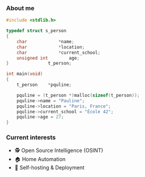 ### About me

```c
#include <stdlib.h>

typedef struct s_person
{
	char			*name;
	char			*location;
	char			*current_school;
	unsigned int		age;
}				t_person;

int	main(void)
{
	t_person	*pquline;

	pquline = (t_person *)malloc(sizeof(t_person));
	pquline->name = "Pauline";
	pquline->location = "Paris, France";
	pquline->current_school = "École 42";
	pquline->age = 27;
}
```

### Current interests

- 🕵️ Open Source Intelligence (OSINT)
- 🏠 Home Automation
- 🚀 Self-hosting & Deployment
